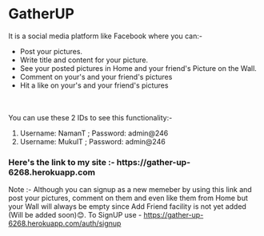 # GatherUP
It is a social media platform like Facebook where you can:-
<ul>
  <li>Post your pictures.</li>
  <li>Write title and content for your picture.</li>
  <li>See your posted pictures in Home and your friend's Picture on the Wall.</li>
  <li>Comment on your's and your friend's pictures</li>
  <li>Hit a like on your's and your friend's pictures</li>
</ul>
<br><br>
You can use these 2 IDs to see this functionality:-
<ol>
  <li>Username: NamanT ; Password: admin@246</li>
  <li>Username: MukulT ; Password: admin@246</li>
</ol>

<h3>Here's the link to my site :- https://gather-up-6268.herokuapp.com</h3>

Note :- Although you can signup as a new memeber by using this link and post your pictures, comment on them and even like them from Home but your Wall will always be empty since Add Friend facility is not yet added (Will be added soon)😊. To SignUP use - https://gather-up-6268.herokuapp.com/auth/signup
    
